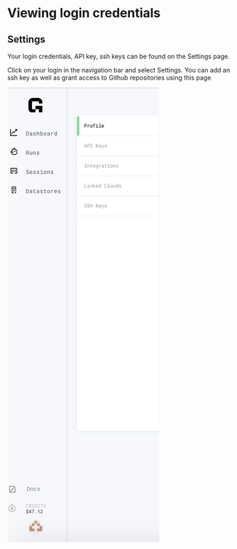 # Viewing login credentials

## Settings

Your login credentials, API key, ssh keys can be found on the Settings page.

Click on your login in the navigation bar and select Settings. You can add an ssh key as well as grant access to Github repositories using this page

![](/images/platform/profile-settings.png)

